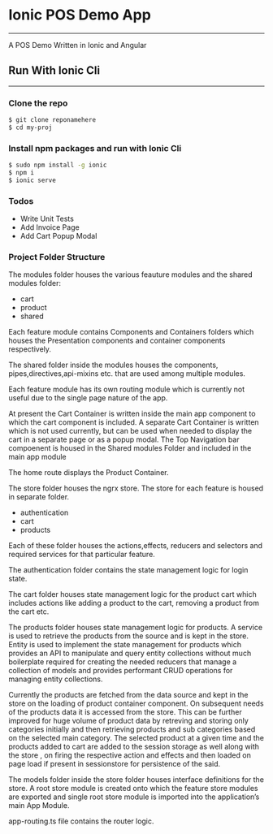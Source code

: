 # Ionic POS Demo App
___
A POS Demo Written in Ionic and Angular
## Run With Ionic Cli
___
### Clone the repo
```sh
$ git clone reponamehere
$ cd my-proj
```
### Install npm packages and run with Ionic Cli
```sh
$ sudo npm install -g ionic
$ npm i
$ ionic serve
```
### Todos

 - Write Unit Tests
 - Add Invoice Page
 - Add Cart Popup Modal

### Project Folder Structure

The modules folder houses the various feauture modules and the shared modules folder:
- cart
- product
- shared

Each feature module contains Components and Containers folders which houses the Presentation components and container components respectively.

The shared folder inside the modules houses the components, pipes,directives,api-mixins etc. that are used among multiple modules.

Each feature module has its own routing module which is currently not useful due to the single page nature of the app. 

At present the Cart Container is written inside the main app component to which the cart component is included. A separate Cart Container is written which is not used currently, but can be used when needed to display the cart in  a separate page or as a popup modal.
The Top Navigation bar compoenent is housed in the Shared modules Folder and included in the main app module

The home route displays the Product Container.

The store folder houses the ngrx store. The store for each feature is housed in separate folder. 
- authentication
- cart
- products

Each of these folder houses the actions,effects, reducers and selectors and required services for that particular feature.

The authentication folder contains the state management logic for login state.

The cart folder houses state management logic for the product cart which includes actions like adding a product to the cart, removing a product from the cart etc.

The products folder houses state management logic for products. A service is used to retrieve the products from the source and is kept in the store.  Entity is used to implement the state management for products which provides an API to manipulate and query entity collections without much boilerplate required for creating the needed reducers that manage a collection of models and provides performant CRUD operations for managing entity collections.

Currently the products are fetched from the data source and kept in the store on the loading of product container component. On subsequent needs of the products data it is accessed from the store. This can be further improved for huge volume of product data by retreving and storing only categories initially and then retrieving products and sub categories based on the selected main category.
The selected product at a given time and the products added to cart are added to the session storage as well along with the store , on firing the respective action and effects and then loaded  on page load if present in sessionstore for persistence of the said. 


The models folder inside the store folder houses interface definitions for the store.
A root store module is created onto which the feature store modules are exported and  single root store module is imported into the application’s main App Module.

app-routing.ts file contains the router logic.